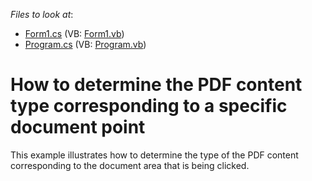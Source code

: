 <!-- default file list -->
*Files to look at*:

* [Form1.cs](./CS/GetContentInfoExample/Form1.cs) (VB: [Form1.vb](./VB/GetContentInfoExample/Form1.vb))
* [Program.cs](./CS/GetContentInfoExample/Program.cs) (VB: [Program.vb](./VB/GetContentInfoExample/Program.vb))
<!-- default file list end -->
# How to determine the PDF content type corresponding to a specific document point


<p>This example illustrates how to determine the type of the PDF content corresponding to the document area that is being clicked.</p>

<br/>


